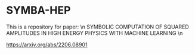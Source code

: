 # SYMBA-HEP

This is a repository for paper: \n
SYMBOLIC COMPUTATION OF SQUARED AMPLITUDES IN HIGH ENERGY PHYSICS WITH MACHINE LEARNING \n

https://arxiv.org/abs/2206.08901
